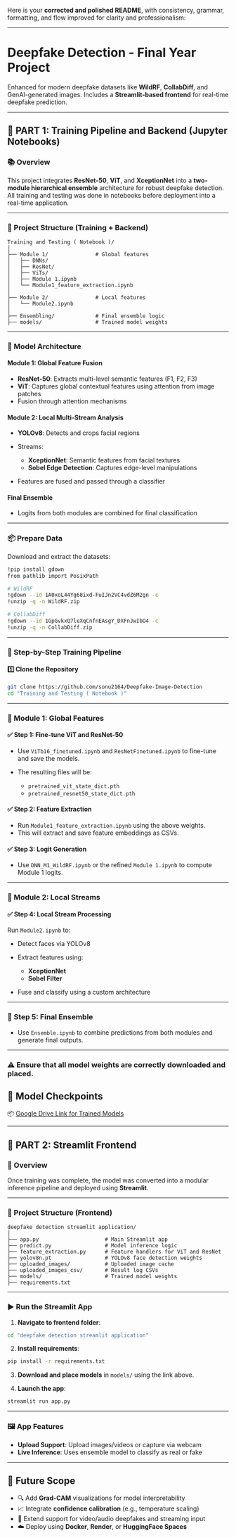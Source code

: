 Here is your **corrected and polished README**, with consistency, grammar, formatting, and flow improved for clarity and professionalism:

---

# **Deepfake Detection - Final Year Project**

Enhanced for modern deepfake datasets like **WildRF**, **CollabDiff**, and GenAI-generated images. Includes a **Streamlit-based frontend** for real-time deepfake prediction.

---

## 🧠 PART 1: Training Pipeline and Backend (Jupyter Notebooks)

### 📚 Overview

This project integrates **ResNet-50**, **ViT**, and **XceptionNet** into a **two-module hierarchical ensemble** architecture for robust deepfake detection. All training and testing was done in notebooks before deployment into a real-time application.

---

### 📂 Project Structure (Training + Backend)

```
Training and Testing ( Notebook )/
│
├── Module 1/               # Global features
│   ├── DNNs/
│   ├── ResNet/
│   ├── ViTs/
│   ├── Module 1.ipynb
│   └── Module1_feature_extraction.ipynb
│
├── Module 2/               # Local features
│   └── Module2.ipynb
│
├── Ensembling/             # Final ensemble logic
├── models/                 # Trained model weights
```

---

### 🧬 Model Architecture

#### **Module 1: Global Feature Fusion**

* **ResNet-50**: Extracts multi-level semantic features (F1, F2, F3)
* **ViT**: Captures global contextual features using attention from image patches
* Fusion through attention mechanisms

#### **Module 2: Local Multi-Stream Analysis**

* **YOLOv8**: Detects and crops facial regions

* Streams:

  * **XceptionNet**: Semantic features from facial textures
  * **Sobel Edge Detection**: Captures edge-level manipulations

* Features are fused and passed through a classifier

#### **Final Ensemble**

* Logits from both modules are combined for final classification

---

### 📦 Prepare Data

Download and extract the datasets:

```bash
!pip install gdown
from pathlib import PosixPath

# WildRF
!gdown --id 1A0xoL44Yg68ixd-FuIJn2VC4vdZ6M2gn -c
!unzip -q -n WildRF.zip

# CollabDiff
!gdown --id 1GpGvkxQ7leXqCnfnEAsgY_DXFnJwIbO4 -c
!unzip -q -n CollabDiff.zip
```

---

### 🔧 Step-by-Step Training Pipeline

#### 1️⃣ Clone the Repository

```bash
git clone https://github.com/sonu2164/Deepfake-Image-Detection
cd "Training and Testing ( Notebook )"
```

---

### 🧪 Module 1: Global Features

#### ✅ Step 1: Fine-tune ViT and ResNet-50

* Use `ViTb16_finetuned.ipynb` and `ResNetFinetuned.ipynb` to fine-tune and save the models.
* The resulting files will be:

  * `pretrained_vit_state_dict.pth`
  * `pretrained_resnet50_state_dict.pth`

#### ✅ Step 2: Feature Extraction

* Run `Module1_feature_extraction.ipynb` using the above weights.
* This will extract and save feature embeddings as CSVs.

#### ✅ Step 3: Logit Generation

* Use `DNN_M1_WildRF.ipynb` or the refined `Module 1.ipynb` to compute Module 1 logits.

---

### 🔬 Module 2: Local Streams

#### ✅ Step 4: Local Stream Processing

Run `Module2.ipynb` to:

* Detect faces via YOLOv8
* Extract features using:

  * **XceptionNet**
  * **Sobel Filter**
* Fuse and classify using a custom architecture

---

### 🔄 Step 5: Final Ensemble

* Use `Ensemble.ipynb` to combine predictions from both modules and generate final outputs.

---

### ⚠️ Ensure that all model weights are correctly downloaded and placed.

## 📁 Model Checkpoints

📦 [Google Drive Link for Trained Models](https://drive.google.com/drive/folders/1aXe_5_m0Hmg8D9bV6mu4_LQucGnWYDfX?usp=sharing)

---

## 🌈 PART 2: Streamlit Frontend

### 🎯 Overview

Once training was complete, the model was converted into a modular inference pipeline and deployed using **Streamlit**.

---

### 📂 Project Structure (Frontend)

```
deepfake detection streamlit application/
│
├── app.py                     # Main Streamlit app
├── predict.py                 # Model inference logic
├── feature_extraction.py      # Feature handlers for ViT and ResNet
├── yolov8n.pt                 # YOLOv8 face detection weights
├── uploaded_images/           # Uploaded image cache
├── uploaded_images_csv/       # Result log CSVs
├── models/                    # Trained model weights
├── requirements.txt
```

---

### ▶️ Run the Streamlit App

1. **Navigate to frontend folder**:

```bash
cd "deepfake detection streamlit application"
```

2. **Install requirements**:

```bash
pip install -r requirements.txt
```

3. **Download and place models** in `models/` using the link above.

4. **Launch the app**:

```bash
streamlit run app.py
```

---

### 🖼️ App Features

* **Upload Support**: Upload images/videos or capture via webcam
* **Live Inference**: Uses ensemble model to classify as real or fake

---

## 🔮 Future Scope

* 🔍 Add **Grad-CAM** visualizations for model interpretability
* 📈 Integrate **confidence calibration** (e.g., temperature scaling)
* 🎥 Extend support for video/audio deepfakes and streaming input
* ☁️ Deploy using **Docker**, **Render**, or **HuggingFace Spaces**


